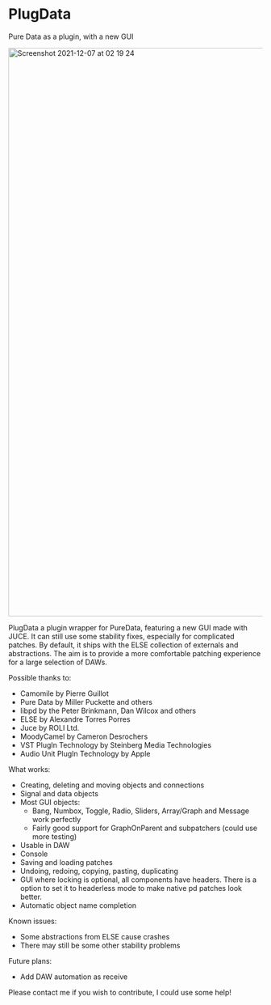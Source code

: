 # PlugData
Pure Data as a plugin, with a new GUI


<img width="1124" alt="Screenshot 2021-12-07 at 02 19 24" src="https://user-images.githubusercontent.com/44585538/144948333-97e9b1ea-c323-46c1-8d7e-abfcc0b569f8.png">



PlugData a plugin wrapper for PureData, featuring a new GUI made with JUCE. It can still use some stability fixes, especially for complicated patches. By default, it ships with the ELSE collection of externals and abstractions. The aim is to provide a more comfortable patching experience for a large selection of DAWs.

Possible thanks to:

- Camomile by Pierre Guillot
- Pure Data by Miller Puckette and others
- libpd by the Peter Brinkmann, Dan Wilcox and others
- ELSE by Alexandre Torres Porres
- Juce by ROLI Ltd.
- MoodyCamel by Cameron Desrochers
- VST PlugIn Technology by Steinberg Media Technologies
- Audio Unit PlugIn Technology by Apple

What works:
- Creating, deleting and moving objects and connections
- Signal and data objects
- Most GUI objects:
  - Bang, Numbox, Toggle, Radio, Sliders, Array/Graph and Message work perfectly
  - Fairly good support for GraphOnParent and subpatchers (could use more testing)
- Usable in DAW
- Console
- Saving and loading patches
- Undoing, redoing, copying, pasting, duplicating
- GUI where locking is optional, all components have headers. There is a option to set it to headerless mode to make native pd patches look better.
- Automatic object name completion

Known issues:
- Some abstractions from ELSE cause crashes
- There may still be some other stability problems

Future plans:
- Add DAW automation as receive

Please contact me if you wish to contribute, I could use some help!
